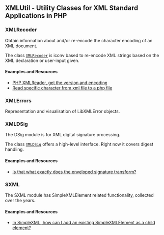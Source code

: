 ## XMLUtil - Utility Classes for XML Standard Applications in PHP

### XMLRecoder

Obtain information about and/or re-encode the character encoding of an XML document.

The class [`XMLRecoder`](src/XMLRecoder.php) is iconv based to re-encode XML strings based on the XML declaration or 
user-input given.

#### Examples and Resources

- [PHP XMLReader, get the version and encoding](http://stackoverflow.com/a/15495409/367456)
- [Read specific character from xml file to a php file](http://stackoverflow.com/a/18896665/367456)


### XMLErrors

Representation and visualisation of LibXMLError objects.


### XMLDSig

The DSig module is for XML digital signature processing.

The class [`XMLDSig`](src/DSig/XMLDSig.php) offers a high-level interface. Right now it covers digest handling.

#### Examples and Resources

- [Is that what exactly does the enveloped signature transform?](http://stackoverflow.com/q/24961073/367456)


### SXML

The SXML module has SimpleXMLElement related functionality, collected over the years.

#### Examples and Resources

- [In SimpleXML, how can I add an existing SimpleXMLElement as a child element?](http://stackoverflow.com/q/767327/367456)
